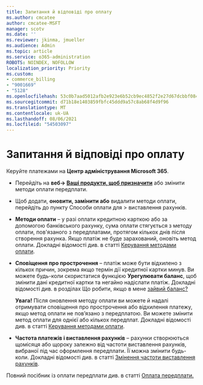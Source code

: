 ```yaml
---
title: Запитання й відповіді про оплату
ms.author: cmcatee
author: cmcatee-MSFT
manager: scotv
ms.date: ''
ms.reviewer: jkinma, jmueller
ms.audience: Admin
ms.topic: article
ms.service: o365-administration
ROBOTS: NOINDEX, NOFOLLOW
localization_priority: Priority
ms.custom:
- commerce_billing
- "9001669"
- "5128"
ms.openlocfilehash: 53c0b7aad5012afb2e923e6b52cb9ec4852f2e27d67dcbbf0845616a0a8e64ad
ms.sourcegitcommit: d71b18e1403859fbfc45ddd9a57c8ab68f4d9f96
ms.translationtype: MT
ms.contentlocale: uk-UA
ms.lasthandoff: 08/06/2021
ms.locfileid: "54503097"
---
```

# <a name="payment-faq"></a>Запитання й відповіді про оплату

Керуйте платежами на **Центр адміністрування Microsoft 365**.

- Перейдіть на **веб-> [Ваші продукти, щоб призначити](https://go.microsoft.com/fwlink/p/?linkid=842054)** або змінити методи оплати передплати.
- Щоб додати, **оновити, [](https://go.microsoft.com/fwlink/p/?linkid=2018806) замінити або** видалити методи оплати, перейдіть до пункту Способи оплати для > виставлення рахунків.

- **Методи оплати** – у разі оплати кредитною карткою або за допомогою банківського рахунку, сума оплати стягується з методу оплати, пов'язаного з передплатами, протягом кількох днів після створення рахунка. Якщо платіж не буде зарахований, оновіть метод оплати. Докладні відомості див. в статті [Керування методами оплати](/microsoft-365/commerce/billing-and-payments/manage-payment-methods).

- **Сповіщення про прострочення** – платіж може бути відхилено з кількох причин, зокрема якщо термін дії кредитної картки минув. Ви можете будь-коли скористатися функцією **Урегулювати баланс**, щоб змінити дані кредитної картки та негайно надіслати платіж. Докладні відомості див. в розділах Що робити, якщо в мене [зайвий баланс?](/microsoft-365/commerce/billing-and-payments/pay-for-your-subscription#what-if-i-have-an-outstanding-balance)

    **Увага!** Після оновлення методу оплати ви можете й надалі отримувати сповіщення про прострочення або відхилення платежу, якщо метод оплати не пов’язано з передплатою. Ви можете змінити метод оплати для однієї або кількох передплат. Докладні відомості див. в статті [Керування методами оплати](/microsoft-365/commerce/billing-and-payments/manage-payment-methods).

- **Частота платежів і виставлення рахунків** – рахунки створюються щомісяця або щороку залежно від частоти виставлення рахунків, вибраної під час оформлення передплати. Її можна змінити будь-коли. Докладні відомості див. в статті [Змінення частоти виставлення рахунків](/microsoft-365/commerce/billing-and-payments/change-payment-frequency).

Повний посібник із оплати передплати див. в статті [Оплата передплати.](/microsoft-365/commerce/billing-and-payments/pay-for-your-subscription)
